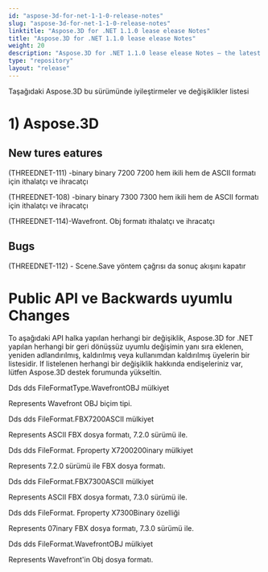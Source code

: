```yaml
---
id: "aspose-3d-for-net-1-1-0-release-notes"
slug: "aspose-3d-for-net-1-1-0-release-notes"
linktitle: "Aspose.3D for .NET 1.1.0 lease elease Notes"
title: "Aspose.3D for .NET 1.1.0 lease elease Notes"
weight: 20
description: "Aspose.3D for .NET 1.1.0 lease elease Notes – the latest updates and fixes."
type: "repository"
layout: "release"
---
```

Taşağıdaki Aspose.3D bu sürümünde iyileştirmeler ve değişiklikler listesi
# **1) Aspose.3D**
## **New tures eatures**
(THREEDNET-111) -binary binary 7200 7200 hem ikili hem de ASCII formatı için ithalatçı ve ihracatçı

(THREEDNET-108) -binary binary 7300 7300 hem ikili hem de ASCII formatı için ithalatçı ve ihracatçı

(THREEDNET-114)-Wavefront. Obj formatı ithalatçı ve ihracatçı
## **Bugs**
(THREEDNET-112) - Scene.Save yöntem çağrısı da sonuç akışını kapatır
# **Public API ve Backwards uyumlu Changes**
To aşağıdaki API halka yapılan herhangi bir değişiklik, Aspose.3D for .NET yapılan herhangi bir geri dönüşsüz uyumlu değişimin yanı sıra eklenen, yeniden adlandırılmış, kaldırılmış veya kullanımdan kaldırılmış üyelerin bir listesidir. If listelenen herhangi bir değişiklik hakkında endişeleriniz var, lütfen Aspose.3D destek forumunda yükseltin.

Dds dds FileFormatType.WavefrontOBJ mülkiyet

Represents Wavefront OBJ biçim tipi.

Dds dds FileFormat.FBX7200ASCII mülkiyet

Represents ASCII FBX dosya formatı, 7.2.0 sürümü ile.

Dds dds FileFormat. Fproperty X7200200inary mülkiyet

Represents 7.2.0 sürümü ile FBX dosya formatı.

Dds dds FileFormat.FBX7300ASCII mülkiyet

Represents ASCII FBX dosya formatı, 7.3.0 sürümü ile.

Dds dds FileFormat. Fproperty X7300Binary özelliği

Represents 07inary FBX dosya formatı, 7.3.0 sürümü ile.

Dds dds FileFormat.WavefrontOBJ mülkiyet

Represents Wavefront'in Obj dosya formatı.

